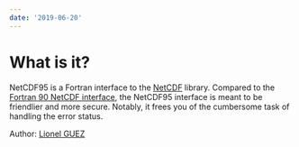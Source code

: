 ```yaml
---
date: '2019-06-20'
---
```


# What is it?

NetCDF95 is a Fortran interface to the
[NetCDF](http://www.unidata.ucar.edu/software/netcdf/index.html)
library. Compared to the [Fortran 90 NetCDF
interface](https://www.unidata.ucar.edu/software/netcdf/docs-fortran/f90_The-NetCDF-Fortran-90-Interface-Guide.html),
the NetCDF95 interface is meant to be friendlier and more secure.
Notably, it frees you of the cumbersome task of handling the error
status.

Author: [Lionel GUEZ](https://www.lmd.jussieu.fr/~lguez)
